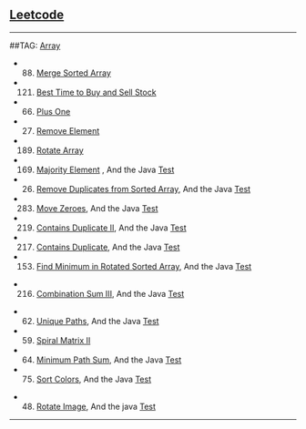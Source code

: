 ## [Leetcode](https://leetcode.com/)

---
##TAG: [Array](https://leetcode.com/tag/array/) 
+ 88.   [Merge Sorted Array](https://github.com/fwensen/Leetcode/blob/master/src/com/vincent/array/MergeSortedArray.java)
+ 121.  [Best Time to Buy and Sell Stock](https://github.com/fwensen/Leetcode/blob/master/src/com/vincent/array/BestTimeToSellStock.java)
+ 66.   [Plus One](https://github.com/fwensen/Leetcode/blob/master/src/com/vincent/array/PlusOne.java)
+ 27.   [Remove Element](https://github.com/fwensen/Leetcode/blob/master/src/com/vincent/array/RemoveElements.java)
+ 189.  [Rotate Array](https://github.com/fwensen/Leetcode/blob/master/src/com/vincent/array/RotateArray.java)
+ 169.  [Majority Element](https://github.com/fwensen/Leetcode/blob/master/src/com/vincent/array/MajorityElement.java) , And the Java [Test](https://github.com/fwensen/Leetcode/blob/master/test/com/vincent/array/TestMajorityElement.java)
+ 26.   [Remove Duplicates from Sorted Array](https://github.com/fwensen/Leetcode/blob/master/src/com/vincent/array/RemoveDuplicatesFromSortedArray.java), And the Java [Test](https://github.com/fwensen/Leetcode/blob/master/test/com/vincent/array/TestRemoveDuplicatesFromSortedArray.java)
+ 283.  [Move Zeroes](https://github.com/fwensen/Leetcode/blob/master/src/com/vincent/array/MoveZeros.java), And the Java [Test](https://github.com/fwensen/Leetcode/blob/master/test/com/vincent/array/TestMoveZeros.java)
+ 219.  [Contains Duplicate II](https://github.com/fwensen/Leetcode/blob/master/src/com/vincent/array/ContainsDuplicate2.java), And the Java [Test](https://github.com/fwensen/Leetcode/blob/master/test/com/vincent/array/TestContainsDuplicate2.java)
+ 217.  [Contains Duplicate](https://github.com/fwensen/Leetcode/blob/master/src/com/vincent/array/ContainsDuplicate.java), And the Java [Test](https://github.com/fwensen/Leetcode/blob/master/test/com/vincent/array/ContainDuplicateTest.java)
+ 153. [Find Minimum in Rotated Sorted Array](https://github.com/fwensen/Leetcode/blob/master/src/com/vincent/array/FindMinimuminRotatedSortedArray.java), And the Java [Test](https://github.com/fwensen/Leetcode/blob/master/test/com/vincent/array/FindMinimuminRotatedSortedArrayTest.java)
* 216. [Combination Sum III](https://github.com/fwensen/Leetcode/blob/master/src/com/vincent/array/CombinationSumIII.java), And the Java [Test](https://github.com/fwensen/Leetcode/blob/master/test/com/vincent/array/CombinationSumIIITest.java)
+ 62. [Unique Paths](https://github.com/fwensen/Leetcode/blob/master/src/com/vincent/array/UniquePaths.java), And the Java [Test](https://github.com/fwensen/Leetcode/blob/master/test/com/vincent/array/TestUniquePaths.java)
+ 59. [Spiral Matrix II](https://github.com/fwensen/Leetcode/blob/master/src/com/vincent/array/SpiralMatrixII.java)
+ 64. [Minimum Path Sum](https://github.com/fwensen/Leetcode/blob/master/src/com/vincent/array/MinimumPathSum.java), And the Java [Test](https://github.com/fwensen/Leetcode/blob/master/test/com/vincent/array/MinimumPathSumTest.java)
+ 75. [Sort Colors](https://github.com/fwensen/Leetcode/blob/master/src/com/vincent/array/SortColors.java), And the Java [Test](https://github.com/fwensen/Leetcode/blob/master/test/com/vincent/array/SortColorsTest.java)
* 48. [Rotate Image](https://github.com/fwensen/Leetcode/blob/master/src/com/vincent/array/RotateImage.java), And the java [Test](https://github.com/fwensen/Leetcode/blob/master/test/com/vincent/array/RotateImageTest.java)
---